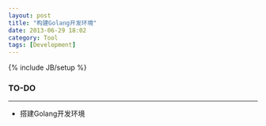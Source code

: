 ```yaml
---
layout: post
title: "构建Golang开发环境"
date: 2013-06-29 18:02
category: Tool
tags: [Development]
---
```

{% include JB/setup %}

    
### TO-DO
---
+ 搭建Golang开发环境